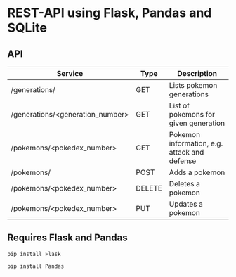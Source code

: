 # REST-API using Flask, Pandas and SQLite

## API

|Service                          |Type  |Description                                             |
|---------------------------------|------|--------------------------------------------------------
|/generations/                    |GET   |Lists pokemon generations                               |
|/generations/<generation_number> |GET   |List of pokemons for given generation                   |
|/pokemons/<pokedex_number>       |GET   |Pokemon information, e.g. attack and defense            |
|/pokemons/                       |POST  |Adds a pokemon                                          |
|/pokemons/<pokedex_number>       |DELETE|Deletes a pokemon                                       |
|/pokemons/<pokedex_number>       |PUT   |Updates a pokemon                                       |

## Requires Flask and Pandas
`pip install Flask`

`pip install Pandas`